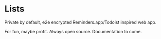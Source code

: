 # Lists 

Private by default, e2e encrypted Reminders.app/Todoist inspired web app.

For fun, maybe profit. Always open source. Documentation to come.
